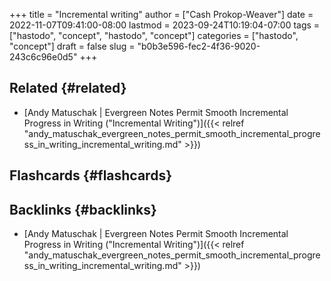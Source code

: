 +++
title = "Incremental writing"
author = ["Cash Prokop-Weaver"]
date = 2022-11-07T09:41:00-08:00
lastmod = 2023-09-24T10:19:04-07:00
tags = ["hastodo", "concept", "hastodo", "concept"]
categories = ["hastodo", "concept"]
draft = false
slug = "b0b3e596-fec2-4f36-9020-243c6c96e0d5"
+++

## Related {#related}

-   [Andy Matuschak | Evergreen Notes Permit Smooth Incremental Progress in Writing ("Incremental Writing")]({{< relref "andy_matuschak_evergreen_notes_permit_smooth_incremental_progress_in_writing_incremental_writing.md" >}})


## Flashcards {#flashcards}


## Backlinks {#backlinks}

-   [Andy Matuschak | Evergreen Notes Permit Smooth Incremental Progress in Writing ("Incremental Writing")]({{< relref "andy_matuschak_evergreen_notes_permit_smooth_incremental_progress_in_writing_incremental_writing.md" >}})
